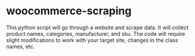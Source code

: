 # woocommerce-scraping
This python script will go through a website and scrape data. It will collect product names, categories, manufacturer, and sku. The code will require slight modifications to work with your target site, changes in the class names, etc. 
